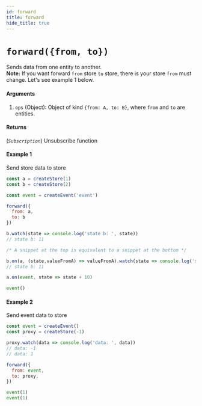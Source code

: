 ```yaml
---
id: forward
title: forward
hide_title: true
---
```


# `forward({from, to})`

Sends data from one entity to another. </br>
**Note:** If you want forward  `from` store `to` store, there is your store `from` must change. Let's see example 1 below.

#### Arguments

1. `ops` (Object): Object of kind `{from: A, to: B}`, where `from` and `to` are entities.

#### Returns

(_`Subscription`_) Unsubscribe function

#### Example 1

Send store data to store

```js
const a = createStore(1)
const b = createStore(2)

const event = createEvent('event')

forward({
  from: a,
  to: b
})

b.watch(state => console.log('state b: ', state))
// state b: 11

/* A snippet at the top is equivalent to a snippet at the bottom */

b.on(a, (state,valueFromA) => valueFromA).watch(state => console.log('state b: ', state))
// state b: 11

a.on(event, state => state + 10)

event()
```

#### Example 2

Send event data to store

```js
const event = createEvent()
const proxy = createStore(-1)

proxy.watch(data => console.log('data: ', data))
// data: -1
// data: 1

forward({
  from: event,
  to: proxy,
})

event(1)
event(1)
```
